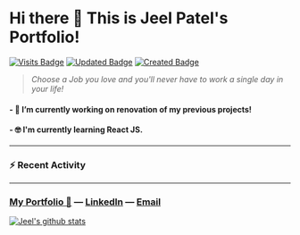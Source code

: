 # Hi there 👋 This is Jeel Patel's Portfolio!
[![Visits Badge](https://badges.pufler.dev/visits/jeelpatel17/portfolio)](https://github.com/jeelpatel17/portfolio)
[![Updated Badge](https://badges.pufler.dev/updated/jeelpatel17/portfolio)](https://github.com/jeelpatel17/portfolio)
[![Created Badge](https://badges.pufler.dev/created/jeelpatel17/portfolio)](https://github.com/jeelpatel17/portfolio)
 > *Choose a Job you love and you'll never have to work a single day in your life!*
#### - 🔭 I’m currently working on renovation of my previous projects!
#### - 🤓 I'm currently learning React JS.
---

### :zap: Recent Activity

<!--START_SECTION:activity-->

<!--END_SECTION:activity-->

---

### [My Portfolio 👀](https://jeelpatel.tech) — [LinkedIn](https://linkedin.com/in/jeelpatel101) — [Email](jeelpateldev@gmail.com)

[![Jeel's github stats](https://github-readme-stats.vercel.app/api?username=jeelpatel17)](https://github.com/jeelpatel17/github-readme-stats)
